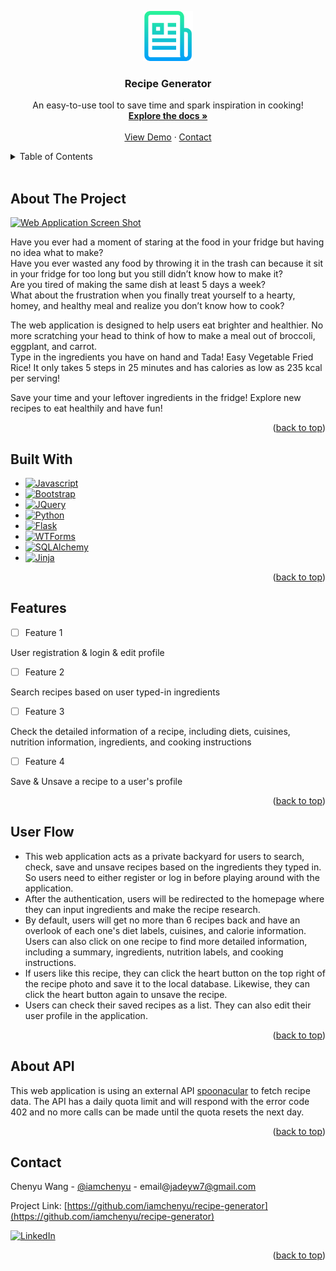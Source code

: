 <!-- README TOP -->

<a id="readme-top"></a>

<!-- PROJECT LOGO -->
<div align="center">
  <a href="https://github.com/iamchenyu/recipe-generator">
    <img src="static/logo.png" alt="Logo" width="80" height="80">
  </a>

<h3 align="center">Recipe Generator</h3>

  <p align="center">
    An easy-to-use tool to save time and spark inspiration in cooking! 
    <br />
    <a href="https://github.com/iamchenyu/recipe-generator/blob/main/README.md"><strong>Explore the docs »</strong></a>
    <br />
    <br />
    <a href="https://jd-recipe-generator.herokuapp.com/">View Demo</a>
    ·
    <a href="mailto:jadeyw7@gmail.com">Contact</a>
  </p>
</div>

<!-- TABLE OF CONTENTS -->
<details>
  <summary>Table of Contents</summary>
  <ol>
    <li><a href="#about-the-project">About The Project</a></li>
    <li><a href="#built-with">Built With</a></li>
    <li><a href="#features">Features</a></li>
    <li><a href="#user-flow">User Flow</a></li>
    <li><a href="#about-api">About API</a></li>
    <li><a href="#contact">Contact</a></li>
  </ol>
</details> 
<br />

<!-- ABOUT THE PROJECT -->

## About The Project

[![Web Application Screen Shot](/static/screenshot.png)](https://jd-recipe-generator.herokuapp.com/)

Have you ever had a moment of staring at the food in your fridge but having no idea what
to make?  
Have you ever wasted any food by throwing it in the trash can because it sit in
your fridge for too long but you still didn’t know how to make it?  
Are you tired of making the same dish at least 5 days a week?  
What about the frustration when you finally treat yourself to a hearty, homey, and healthy meal and realize you don’t know how to cook?

The web application is designed to help users eat brighter and healthier. No more scratching your head to think of how to make a meal out of broccoli, eggplant, and carrot.  
Type in the ingredients you have on hand and Tada! Easy Vegetable Fried Rice! It only takes 5 steps in 25 minutes and has calories as low as 235 kcal per serving!

Save your time and your leftover ingredients in the fridge! Explore new recipes to eat
healthily and have fun!

<p align="right">(<a href="#readme-top">back to top</a>)</p>

## Built With

- [![Javascript][javascript.com]][javascript-url]
- [![Bootstrap][bootstrap.com]][bootstrap-url]
- [![JQuery][jquery.com]][jquery-url]
- [![Python][python.com]][python-url]
- [![Flask][flask.com]][flask-url]
- [![WTForms][wtforms.com]][wtforms-url]
- [![SQLAlchemy][sqlalchemy.com]][sqlalchemy-url]
- [![Jinja][jinja.com]][jinja-url]

<p align="right">(<a href="#readme-top">back to top</a>)</p>

<!-- FEATURES -->

## Features

- [ ] Feature 1

User registration & login & edit profile

- [ ] Feature 2

Search recipes based on user typed-in ingredients

- [ ] Feature 3

Check the detailed information of a recipe, including diets, cuisines, nutrition information, ingredients, and cooking instructions

- [ ] Feature 4

Save & Unsave a recipe to a user's profile

<p align="right">(<a href="#readme-top">back to top</a>)</p>

<!-- USAGE EXAMPLES -->

## User Flow

- This web application acts as a private backyard for users to search, check, save and unsave recipes based on the ingredients they typed in. So users need to either register or log in before playing around with the application.
- After the authentication, users will be redirected to the homepage where they can input ingredients and make the recipe research.
- By default, users will get no more than 6 recipes back and have an overlook of each one's diet labels, cuisines, and calorie information. Users can also click on one recipe to find more detailed information, including a summary, ingredients, nutrition labels, and cooking instructions.
- If users like this recipe, they can click the heart button on the top right of the recipe photo and save it to the local database. Likewise, they can click the heart button again to unsave the recipe.
- Users can check their saved recipes as a list. They can also edit their user profile in the application.

<p align="right">(<a href="#readme-top">back to top</a>)</p>

<!-- ABOUT API -->

## About API

This web application is using an external API [spoonacular](https://spoonacular.com/food-api/docs#Search-Recipes-Complex) to fetch recipe data. The API has a daily quota limit and will respond with the error code 402 and no more calls can be made until the quota resets the next day.

<p align="right">(<a href="#readme-top">back to top</a>)</p>

<!-- CONTACT -->

## Contact

Chenyu Wang - [@iamchenyu](https://github.com/iamchenyu) - email@<jadeyw7@gmail.com>

Project Link: [https://github.com/iamchenyu/recipe-generator](https://github.com/iamchenyu/recipe-generator)

[![LinkedIn][linkedin-shield]][linkedin-url]

<p align="right">(<a href="#readme-top">back to top</a>)</p>

<!-- MARKDOWN LINKS & IMAGES -->
<!-- https://www.markdownguide.org/basic-syntax/#reference-style-links -->

[linkedin-shield]: https://img.shields.io/badge/-LinkedIn-black.svg?style=for-the-badge&logo=linkedin&colorB=555
[linkedin-url]: https://www.linkedin.com/in/chenyuwang-/
[product-screenshot]: images/screenshot.png
[javascript.com]: https://img.shields.io/badge/javascript-000000?style=for-the-badge&logo=javascript&logoColor=white
[javascript-url]: https://www.javascript.com/
[bootstrap.com]: https://img.shields.io/badge/Bootstrap-563D7C?style=for-the-badge&logo=bootstrap&logoColor=white
[bootstrap-url]: https://getbootstrap.com
[jquery.com]: https://img.shields.io/badge/jQuery-0769AD?style=for-the-badge&logo=jquery&logoColor=white
[jquery-url]: https://jquery.com
[python.com]: https://img.shields.io/badge/python-35495E?style=for-the-badge&logo=python&logoColor=white
[python-url]: https://www.python.org/
[flask.com]: https://img.shields.io/badge/flask-blue?style=for-the-badge&logo=flask&logoColor=white
[flask-url]: https://www.python.org/
[wtforms.com]: https://img.shields.io/badge/wtforms-20232A?style=for-the-badge&logoColor=white
[wtforms-url]: https://wtforms.readthedocs.io/en/3.0.x/
[sqlalchemy.com]: https://img.shields.io/badge/sqlalchemy-red?style=for-the-badge&logo=sqlalchemy&logoColor=white
[sqlalchemy-url]: https://www.sqlalchemy.org/
[jinja.com]: https://img.shields.io/badge/jinja-8b0000?style=for-the-badge&logo=jinja&logoColor=white
[jinja-url]: https://jinja.palletsprojects.com/en/3.1.x/
